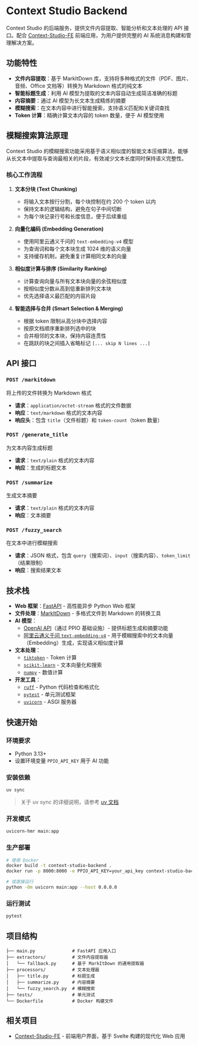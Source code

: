 # Context Studio Backend

Context Studio 的后端服务，提供文件内容提取、智能分析和文本处理的 API 接口。配合 [Context-Studio-FE](https://github.com/CNSeniorious000/Context-Studio-FE) 前端应用，为用户提供完整的 AI 系统消息构建和管理解决方案。

## 功能特性

- **文件内容提取**：基于 MarkItDown 库，支持将多种格式的文件（PDF、图片、音频、Office 文档等）转换为 Markdown 格式的纯文本
- **智能标题生成**：利用 AI 模型为提取的文本内容自动生成简洁准确的标题
- **内容摘要**：通过 AI 模型为长文本生成精炼的摘要
- **模糊搜索**：在文本内容中进行智能搜索，支持语义匹配和关键词查找
- **Token 计算**：精确计算文本内容的 token 数量，便于 AI 模型使用

## 模糊搜索算法原理

Context Studio 的模糊搜索功能采用基于语义相似度的智能文本压缩算法，能够从长文本中提取与查询最相关的片段，有效减少文本长度同时保持语义完整性。

### 核心工作流程

1. **文本分块 (Text Chunking)**
   - 将输入文本按行分割，每个块控制在约 200 个 token 以内
   - 保持文本的逻辑结构，避免在句子中间切断
   - 为每个块记录行号和长度信息，便于后续重组

2. **向量化编码 (Embedding Generation)**
   - 使用阿里云通义千问的 `text-embedding-v4` 模型
   - 为查询词和每个文本块生成 1024 维的语义向量
   - 支持缓存机制，避免重复计算相同文本的向量

3. **相似度计算与排序 (Similarity Ranking)**
   - 计算查询向量与所有文本块向量的余弦相似度
   - 按相似度分数从高到低重新排列文本块
   - 优先选择语义最匹配的内容片段

4. **智能选择与合并 (Smart Selection & Merging)**
   - 根据 token 限制从高分块中选择内容
   - 按原文档顺序重新排列选中的块
   - 合并相邻的文本块，保持内容连贯性
   - 在跳跃的块之间插入省略标记 `[... skip N lines ...]`

## API 接口

### `POST /markitdown`
将上传的文件转换为 Markdown 格式
- **请求**：`application/octet-stream` 格式的文件数据
- **响应**：`text/markdown` 格式的文本内容
- **响应头**：包含 `title`（文件标题）和 `token-count`（token 数量）

### `POST /generate_title`
为文本内容生成标题
- **请求**：`text/plain` 格式的文本内容
- **响应**：生成的标题文本

### `POST /summarize`
生成文本摘要
- **请求**：`text/plain` 格式的文本内容
- **响应**：文本摘要

### `POST /fuzzy_search`
在文本中进行模糊搜索
- **请求**：JSON 格式，包含 `query`（搜索词）、`input`（搜索内容）、`token_limit`（结果限制）
- **响应**：搜索结果文本

## 技术栈

- **Web 框架**：[FastAPI](https://fastapi.tiangolo.com/) - 高性能异步 Python Web 框架
- **文件处理**：[MarkItDown](https://github.com/microsoft/markitdown) - 多格式文件到 Markdown 的转换工具
- **AI 模型**：
  - [OpenAI API](https://platform.openai.com/)（通过 PPIO 基础设施）- 提供标题生成和摘要功能
  - [阿里云通义千问 `text-embedding-v4`](https://tongyi.aliyun.com/) - 用于模糊搜索中的文本向量（Embedding）生成，实现语义相似度计算
- **文本处理**：
  - [`tiktoken`](https://github.com/openai/tiktoken) - Token 计算
  - [`scikit-learn`](https://scikit-learn.org/) - 文本向量化和搜索
  - [`numpy`](https://numpy.org/) - 数值计算
- **开发工具**：
  - [`ruff`](https://docs.astral.sh/ruff/) - Python 代码检查和格式化
  - [`pytest`](https://docs.pytest.org/) - 单元测试框架
  - [`uvicorn`](https://www.uvicorn.org/) - ASGI 服务器

## 快速开始

### 环境要求
- Python 3.13+
- 设置环境变量 `PPIO_API_KEY` 用于 AI 功能

### 安装依赖
```bash
uv sync
```
> 关于 uv sync 的详细说明，请参考 [uv 文档](https://docs.astral.sh/uv/concepts/projects/#project-environments)

### 开发模式
```bash
uvicorn-hmr main:app
```

### 生产部署
```bash
# 使用 Docker
docker build -t context-studio-backend .
docker run -p 8000:8000 -e PPIO_API_KEY=your_api_key context-studio-backend

# 或直接运行
python -Om uvicorn main:app --host 0.0.0.0
```

### 运行测试
```bash
pytest
```

## 项目结构

```
├── main.py              # FastAPI 应用入口
├── extractors/          # 文件内容提取器
│   └── fallback.py      # 基于 MarkItDown 的通用提取器
├── processors/          # 文本处理器
│   ├── title.py         # 标题生成
│   ├── summarize.py     # 内容摘要
│   └── fuzzy_search.py  # 模糊搜索
├── tests/               # 单元测试
└── Dockerfile           # Docker 构建文件
```

## 相关项目

- [Context-Studio-FE](https://github.com/CNSeniorious000/Context-Studio-FE) - 前端用户界面，基于 Svelte 构建的现代化 Web 应用
